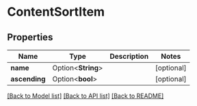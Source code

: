 # ContentSortItem

## Properties

Name | Type | Description | Notes
------------ | ------------- | ------------- | -------------
**name** | Option<**String**> |  | [optional]
**ascending** | Option<**bool**> |  | [optional]

[[Back to Model list]](../README.md#documentation-for-models) [[Back to API list]](../README.md#documentation-for-api-endpoints) [[Back to README]](../README.md)


